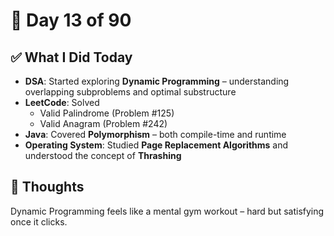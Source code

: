 # 📅 Day 13 of 90

## ✅ What I Did Today
- **DSA**: Started exploring **Dynamic Programming** – understanding overlapping subproblems and optimal substructure
- **LeetCode**: Solved  
   - Valid Palindrome (Problem #125)  
   - Valid Anagram (Problem #242)
- **Java**: Covered **Polymorphism** – both compile-time and runtime
- **Operating System**: Studied **Page Replacement Algorithms** and understood the concept of **Thrashing**

## 💭 Thoughts
Dynamic Programming feels like a mental gym workout – hard but satisfying once it clicks.
